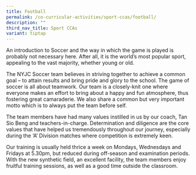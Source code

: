 ```yaml
---
title: Football
permalink: /co-curricular-activities/sport-ccas/football/
description: ""
third_nav_title: Sport CCAs
variant: tiptap
---
```

An introduction to Soccer and the way in which the game is played is probably not necessary here. After all, it is the world’s most popular sport, appealing to the vast majority, whether young or old.

The NYJC Soccer team believes in striving together to achieve a common goal – to attain results and bring pride and glory to the school. The game of soccer is all about teamwork. Our team is a closely-knit one where everyone makes an effort to bring about a happy and fun atmosphere, thus fostering great camaraderie. We also share a common but very important motto which is to always put the team before self.

The team members have had many values instilled in us by our coach, Tan Sio Beng and teachers-in-charge. Determination and diligence are the core values that have helped us tremendously throughout our journey, especially during the ‘A’ Division matches where competition is extremely keen.

Our training is usually held thrice a week on Mondays, Wednesdays and Fridays at 5.30pm, but reduced during off-season and examination periods. With the new synthetic field, an excellent facility, the team members enjoy fruitful training sessions, as well as a good time outside the classroom.